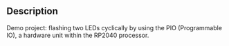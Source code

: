 ## Description

Demo project: flashing two LEDs cyclically by using the PIO (Programmable IO), a hardware unit within the RP2040 processor.
